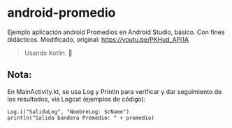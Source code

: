 # android-promedio

Ejemplo aplicación android Promedios en Android Studio, básico. Con fines didácticos. Modificado, original: https://youtu.be/PKHud_APi1A
> Usando Kotlin. 📱


## Nota:
En MainActivity.kt, se usa Log y Println para verificar y dar seguimiento de los resultados, vía Logcat (ejemplos de código): 
```
Log.i("SalidaLog", "NombreLog: $cName")
println("Salida bandera Promedio: " + promedio)
```
